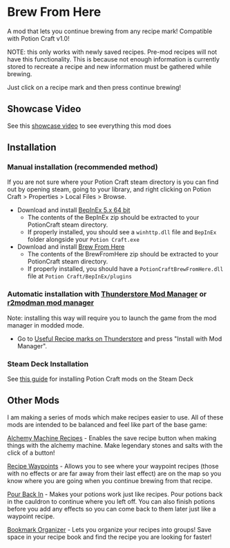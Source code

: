 # Brew From Here

A mod that lets you continue brewing from any recipe mark! Compatible with Potion Craft v1.0!

NOTE: this only works with newly saved recipes. Pre-mod recipes will not have this functionality. This is because not enough information is currently stored to recreate a recipe and new information must be gathered while brewing.

Just click on a recipe mark and then press continue brewing!

## Showcase Video
See this [showcase video](https://youtu.be/n5G4lWEsdjg) to see everything this mod does

## Installation

### Manual installation (recommended method)

If you are not sure where your Potion Craft steam directory is you can find out by opening steam, going to your library, and right clicking on Potion Craft > Properties > Local Files > Browse.

- Download and install [BepInEx 5.x 64 bit](https://github.com/BepInEx/BepInEx/releases/latest)
  - The contents of the BepInEx zip should be extracted to your PotionCraft steam directory.
  - If properly installed, you should see a `winhttp.dll` file and `BepInEx` folder alongside your `Potion Craft.exe`
- Download and install [Brew From Here](https://github.com/AndrewFahlgren/PotionCraftUsefulRecipeMarks/releases/latest/)
  - The contents of the BrewFromHere zip should be extracted to your PotionCraft steam directory.
  - If properly installed, you should have a `PotionCraftBrewFromHere.dll` file at `Potion Craft/BepInEx/plugins`
  
### Automatic installation with [Thunderstore Mod Manager](https://www.overwolf.com/app/Thunderstore-Thunderstore_Mod_Manager) or [r2modman mod manager](https://thunderstore.io/package/ebkr/r2modman/)

Note: installing this way will require you to launch the game from the mod manager in modded mode.

- Go to [Useful Recipe marks on Thunderstore](https://potion-craft.thunderstore.io/package/AndrewFahlgren/Useful_Recipe_Marks/) and press "Install with Mod Manager".

### Steam Deck Installation
See [this guide](https://docs.google.com/document/d/1Y3PDeMaffkh7x4U3j46YZ9K6AhM2EvRF9v3mAGBFzW4) for installing Potion Craft mods on the Steam Deck

## Other Mods

I am making a series of mods which make recipes easier to use. All of these mods are intended to be balanced and feel like part of the base game:

[Alchemy Machine Recipes](https://github.com/AndrewFahlgren/PotionCraftAlchemyMachineRecipes) - Enables the save recipe button when making things with the alchemy machine. Make legendary stones and salts with the click of a button!

[Recipe Waypoints](https://github.com/AndrewFahlgren/PotionCraftRecipeWaypoints) - Allows you to see where your waypoint recipes (those with no effects or are far away from their last effect) are on the map so you know where you are going when you continue brewing from that recipe.

[Pour Back In](https://github.com/AndrewFahlgren/PotionCraftPourBackIn) - Makes your potions work just like recipes. Pour potions back in the cauldron to continue where you left off. You can also finish potions before you add any effects so you can come back to them later just like a waypoint recipe.

[Bookmark Organizer](https://github.com/AndrewFahlgren/PotionCraftBookmarkOrganizer) - Lets you organize your recipes into groups! Save space in your recipe book and find the recipe you are looking for faster!

